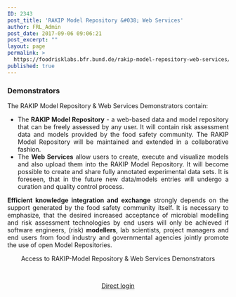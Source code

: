 ```yaml
---
ID: 2343
post_title: 'RAKIP Model Repository &#038; Web Services'
author: FRL_Admin
post_date: 2017-09-06 09:06:21
post_excerpt: ""
layout: page
permalink: >
  https://foodrisklabs.bfr.bund.de/rakip-model-repository-web-services/
published: true
---
```

<h3 style="text-align: justify;">Demonstrators</h3>
<p style="text-align: justify;">The RAKIP Model Repository &amp; Web Services Demonstrators contain:</p>

<ul style="text-align: justify;">
 	<li>The <strong>RAKIP Model Repository</strong> - a web-based data and model repository that can be freely assessed by any user. It will contain risk assessment data and models provided by the food safety community. The RAKIP Model Repository will be maintained and extended in a collaborative fashion.</li>
 	<li>The <strong>Web Services</strong> allow users to create, execute and visualize models and also upload them into the RAKIP Model Repository. It will become possible to create and share fully annotated experimental data sets. It is foreseen, that in the future new data/models entries will undergo a curation and quality control process.</li>
</ul>
<p style="text-align: justify;"><strong>Efficient knowledge integration and exchange</strong> strongly depends on the support generated by the food safety community itself. It is necessary to emphasize, that the desired increased acceptance of microbial modelling and risk assessment technologies by end users will only be achieved if software engineers, (risk) <strong>modellers</strong>, lab scientists, project managers and end users from food industry and governmental agencies jointly promote the use of open Model Repositories.</p>
<p style="text-align: center;">Access to RAKIP-Model Repository &amp; Web Services Demonstrators</p>
&nbsp;
<p style="text-align: center;"><a href="https://knime.bfrlab.de/com.knime.enterprise.server/#/RAKIP_Web_Services&amp;user=RAKIP&amp;pw=RAKIP2017!" target="_blank" rel="noopener">Direct login </a></p>